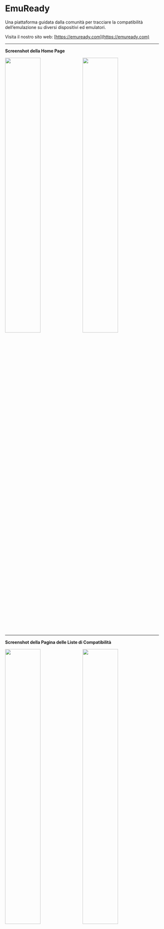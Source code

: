 # EmuReady

Una piattaforma guidata dalla comunità per tracciare la compatibilità dell’emulazione su diversi dispositivi ed emulatori.

Visita il nostro sito web: [https://emuready.com](https://emuready.com)

---

**Screenshot della Home Page**

<img src="https://github.com/user-attachments/assets/9a7077fd-a9b1-4a1c-8a81-8f9beed25581" width="48%">&nbsp;&nbsp;&nbsp;<img src="https://github.com/user-attachments/assets/df612c7c-4b9d-481b-ae92-175b2b6afb0b" width="48%">

---

**Screenshot della Pagina delle Liste di Compatibilità**

<img src="https://github.com/user-attachments/assets/400c48d4-6340-4a60-8d86-f996a35f1bf4" width="48%">&nbsp;&nbsp;&nbsp;<img src="https://github.com/user-attachments/assets/4ca1c1de-3616-4c25-81b9-ad80f8a69458" width="48%">

---

**Screenshot della Pagina Giochi**

<img src="https://github.com/user-attachments/assets/b036de53-18ed-4bf4-8117-5cd36e87ee31" width="48%">&nbsp;&nbsp;&nbsp;<img src="https://github.com/user-attachments/assets/9fbe12c4-3387-4e1d-986a-df80761134e3" width="48%">

---

## Panoramica

EmuReady aiuta gli utenti a condividere e scoprire informazioni sulla compatibilità dell’emulazione su diverse configurazioni hardware e software. Gli utenti possono contribuire con report di compatibilità, votare le liste e discutere combinazioni specifiche di gioco/dispositivo/emulatore.

![License](https://img.shields.io/github/license/Producdevity/emuready?cacheSeconds=1)
![Stars](https://img.shields.io/github/stars/Producdevity/emuready?cacheSeconds=1)
![Forks](https://img.shields.io/github/forks/Producdevity/emuready?cacheSeconds=1)
![Issues](https://img.shields.io/github/issues/Producdevity/emuready?cacheSeconds=1)

## Funzionalità

- **Database di Compatibilità Completo**: Traccia le prestazioni dei giochi su diversi emulatori e dispositivi
- **Contributi degli Utenti**: Report guidati dalla comunità e sistema di votazione
- **Sistema di Discussione**: Thread di commenti con funzionalità di voto positivo/negativo
- **Dashboard Amministratore**: Gestisci utenti, liste e moderazione dei contenuti
- **Design Responsivo**: Funziona su mobile, tablet e desktop

## Miglioramenti Recenti

La base di codice è stata notevolmente migliorata con i seguenti aggiornamenti:

### Componenti UI

- Creato un componente **ErrorBoundary** per una migliore gestione e recupero degli errori
- Aggiunto un componente **OptimizedImage** utilizzando il componente Image di Next.js per migliori prestazioni
- Migliorata la **Paginazione** con funzionalità di accessibilità, navigazione tramite tastiera e migliore esperienza utente
- Potenziato il componente **Badge** con più varianti, dimensioni e un’opzione pillola
- Aggiunto il componente **ThemeToggle** per passare tra temi chiaro, scuro e di sistema
- Implementato **SortableHeader** per l’ordinamento delle tabelle con indicatori visivi

### Cache e Prestazioni

- Migliorata la configurazione di React Query con predefiniti migliori per caching, tempi di staleness e logica di retry
- Aggiunta ottimizzazione delle immagini per le immagini dei dispositivi
- Implementata una corretta gestione degli errori in tutta l’applicazione

### Accessibilità

- Migliorata la navigazione tramite tastiera per gli elementi interattivi
- Aggiunte etichette ARIA e ruoli appropriati
- Migliore gestione del focus
- Miglior contrasto dei colori nei componenti UI

### Sicurezza

- Validazione e sanificazione dei dati su più livelli (client, server, database)
- Implementazione della Content Security Policy
- Protezione contro attacchi XSS e CSRF
- Autenticazione sicura con NextAuth.js
- Validazione e misure di sicurezza per il caricamento dei file
- Restrizioni sulla lunghezza degli input e sanificazione adeguata
- Validazione UUID per prevenire la manomissione dei parametri

### Esperienza Sviluppatore

- Aggiunti script npm aggiuntivi per il flusso di lavoro di sviluppo
- Migliore struttura del progetto con export coerenti
- Miglior feedback sugli errori con ErrorBoundary personalizzato
- Migliorata la pagina 404 con opzioni di navigazione utili

### Temi

- Aggiunto il rilevamento della preferenza del tema di sistema
- Creato un toggle tema con opzioni UI multiple
- Migliorata l’implementazione della modalità scura su tutti i componenti

## Per Iniziare

### Prerequisiti

- Node.js 20+
- `npm`
- PostgreSQL (oppure SQLite per lo sviluppo)

### Installazione

1. Clona il repository

```bash
git clone https://github.com/Producdevity/emuready.git
cd emuready
```

2. Installa le dipendenze

```bash
npm install
```

3. Configura le variabili d’ambiente

```bash
cp .env.example .env
```

Poi modifica il file `.env` con le credenziali del tuo database e altre configurazioni.

4. Imposta il database

```bash
npx prisma generate
npx prisma db push
```

5. Avvia il server di sviluppo

```bash
npm run dev
```

6. Apri [http://localhost:3000](http://localhost:3000) nel tuo browser

## Script Disponibili

- `npm run dev` - Avvia il server di sviluppo
- `npm run dev:strict` - Avvia con React in modalità strict
- `npm run build` - Compila per la produzione
- `npm run start` - Avvia il server di produzione
- `npm run test` - Esegui i test
- `npm run lint` - Esegui ESLint
- `npm run lint:fix` - Risolvi i problemi di linting
- `npm run format` - Formattta il codice con Prettier
- `npm run typecheck` - Controlla i tipi TypeScript
- `npm run analyze` - Analizza la dimensione del bundle
- `npm run clean` - Pulisci la cache di build
- `npm run prepare-deploy` - Prepara per il deploy (lint, typecheck, test, build)

### Comandi Prisma

- `npx prisma db seed` - Popola il database con dati di esempio
- `npx prisma studio` - Apri Prisma Studio
- `npx prisma db pull` - Recupera lo schema del database
- `npx prisma db push` - Invia lo schema al database

Vedi la [Prisma Cli Reference](https://www.prisma.io/docs/orm/reference/prisma-cli-reference) per maggiori dettagli.

## Stack Tecnologico

- **Framework**: Next.js 15
- **ORM Database**: Prisma
- **API**: tRPC
- **Autenticazione**: NextAuth.js
- **Stilizzazione**: Tailwind CSS
- **Gestione Stato**: React Query
- **Type Checking**: TypeScript
- **Animazioni**: Framer Motion
- **Validazione**: Zod, Content Security Policy, Validazione Input

## Contribuire

Accogliamo contributi! Consulta le nostre [Linee guida per i contributori](https://raw.githubusercontent.com/Producdevity/EmuReady/master/CONTRIBUTING.md) per maggiori dettagli.

## Licenza

Questo progetto è concesso sotto licenza MIT - vedi il file [LICENSE](https://raw.githubusercontent.com/Producdevity/EmuReady/master/LICENSE) per i dettagli.

## Codice di Condotta (TODO)

Nota che questo progetto aderisce a un [Codice di Condotta](https://raw.githubusercontent.com/Producdevity/EmuReady/master/CODE_OF_CONDUCT.md). Partecipando a questo progetto, accetti di rispettarne i termini.

## Sicurezza (TODO)

Se scopri una vulnerabilità di sicurezza, segui la nostra [Security Policy](https://raw.githubusercontent.com/Producdevity/EmuReady/master/SECURITY.md) per la segnalazione.

## Ringraziamenti

- Tutti i nostri [Contributors](https://github.com/Producdevity/emuready/graphs/contributors)
- La comunità dell’emulazione per ispirazione e supporto

---

Tranlated By [Open Ai Tx](https://github.com/OpenAiTx/OpenAiTx) | Last indexed: 2025-06-07

---